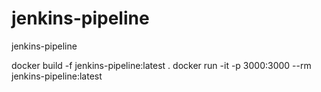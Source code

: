 # jenkins-pipeline
jenkins-pipeline

docker build -f jenkins-pipeline:latest .
docker run -it -p 3000:3000 --rm jenkins-pipeline:latest